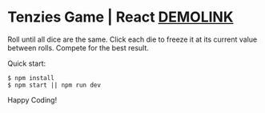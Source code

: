 # Tenzies Game | React [DEMOLINK](https://vladislav-burhovetskiy.github.io/tenzies-game/)
Roll until all dice are the same. Click each die to freeze it at its current value between rolls. 
Compete for the best result.

Quick start:

```
$ npm install
$ npm start || npm run dev
````

Happy Coding!
